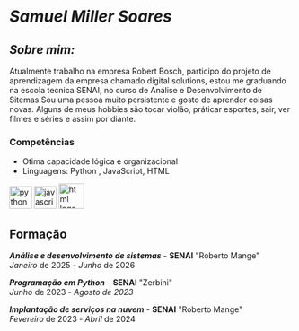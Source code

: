 # ***Samuel Miller Soares***   

## *Sobre mim:*

Atualmente trabalho na empresa Robert Bosch, participo do projeto de aprendizagem da empresa chamado digital solutions, estou me graduando na escola tecnica SENAI, no curso de Análise e Desenvolvimento de Sitemas.Sou uma pessoa muito persistente e gosto de aprender coisas novas. Alguns de meus hobbies são tocar violão, práticar esportes, sair, ver filmes e séries e assim por diante. 

### Competências
- Otima capacidade lógica e organizacional
- Linguagens: Python , JavaScript, HTML

<img src="https://cdn.jsdelivr.net/gh/devicons/devicon@latest/icons/python/python-original.svg" height = "40" alt="python logo" /> <img src="https://cdn.jsdelivr.net/gh/devicons/devicon@latest/icons/javascript/javascript-original.svg" height="40" alt="javascript logo" /> <img src="https://cdn.jsdelivr.net/gh/devicons/devicon@latest/icons/html5/html5-original-wordmark.svg" height = "45" alt="html logo" />

## Formação
_**Análise e desenvolvimento de sistemas**_ - **SENAI** "Roberto Mange"   
_Janeiro_ de 2025 - _Junho_ de 2026

_**Programação em Python**_ - **SENAI** "Zerbini"   
_Junho_ de 2023 - _Agosto de 2023_

_**Implantação de serviços na nuvem**_ - **SENAI** "Roberto Mange"  
_Fevereiro_ de 2023 - _Abril_ de 2024

